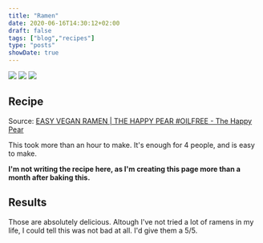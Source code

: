 ```yaml
---
title: "Ramen"
date: 2020-06-16T14:30:12+02:00
draft: false
tags: ["blog","recipes"]
type: "posts"
showDate: true
---
```


[![](/assets/minified/IMG_2295.jpg)](/assets/IMG_2295.jpg)
[![](/assets/minified/IMG_20200616_201822.jpg)](/assets/IMG_20200616_201822.jpg)
[![](/assets/minified/IMG_20200616_201631.jpg)](/assets/IMG_20200616_201631.jpg)

## Recipe

Source: [EASY VEGAN RAMEN | THE HAPPY PEAR #OILFREE -  The Happy Pear](https://www.youtube.com/watch?v=Ur9vOD5JE7Y)

This took more than an hour to make. It's enough for 4 people, and is easy to make.

**I'm not writing the recipe here, as I'm creating this page more than a month after baking this.**

## Results

Those are absolutely delicious. Altough I've not tried a lot of ramens in my life, I could tell this was not bad at all. I'd give them a 5/5.

